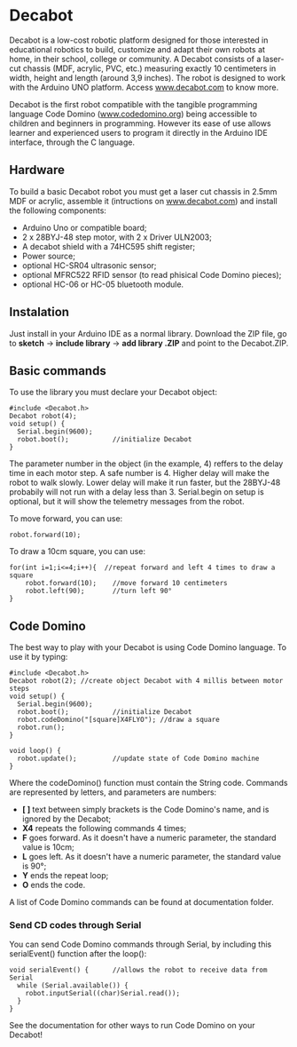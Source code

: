 # Decabot
Decabot is a low-cost robotic platform designed for those interested in educational robotics to build, customize and adapt their own robots at home, in their school, college or community. A Decabot consists of a laser-cut chassis (MDF, acrylic, PVC, etc.) measuring exactly 10 centimeters in width, height and length (around 3,9 inches). The robot is designed to work with the Arduino UNO platform. Access www.decabot.com to know more.

Decabot is the first robot compatible with the tangible programming language Code Domino (www.codedomino.org) being accessible to children and beginners in programming. However its ease of use allows learner and experienced users to program it directly in the Arduino IDE interface, through the C language.

## Hardware
To build a basic Decabot robot you must get a laser cut chassis in 2.5mm MDF or acrylic, assemble it (intructions on www.decabot.com) and install the following components:
* Arduino Uno or compatible board;
* 2 x 28BYJ-48 step motor, with 2 x Driver ULN2003;
* A decabot shield with a 74HC595 shift register;
* Power source;
* optional HC-SR04 ultrasonic sensor;
* optional MFRC522 RFID sensor (to read phisical Code Domino pieces);
* optional HC-06 or HC-05 bluetooth module.

## Instalation
Just install in your Arduino IDE as a normal library. Download the ZIP file, go to **sketch** -> **include library** -> **add library .ZIP** and point to the Decabot.ZIP. 

## Basic commands
To use the library you must declare your Decabot object:
```
#include <Decabot.h>
Decabot robot(4);
void setup() {
  Serial.begin(9600);
  robot.boot();           //initialize Decabot
}
```
The parameter number in the object (in the example, 4) reffers to the delay time in each motor step. A safe number is 4. Higher delay will make the robot to walk slowly. Lower delay will make it run faster, but the 28BYJ-48 probabily will not run with a delay less than 3. Serial.begin on setup is optional, but it will show the telemetry messages from the robot.

To move forward, you can use:
```
robot.forward(10);
```
To draw a 10cm square, you can use:
```
for(int i=1;i<=4;i++){  //repeat forward and left 4 times to draw a square
    robot.forward(10);    //move forward 10 centimeters
    robot.left(90);       //turn left 90°
}
```
## Code Domino
The best way to play with your Decabot is using Code Domino language. To use it by typing:
```
#include <Decabot.h>
Decabot robot(2); //create object Decabot with 4 millis between motor steps
void setup() {
  Serial.begin(9600);
  robot.boot();           //initialize Decabot
  robot.codeDomino("[square]X4FLYO"); //draw a square
  robot.run();
}

void loop() {
  robot.update();         //update state of Code Domino machine
}
```
Where the codeDomino() function must contain the String code. Commands are represented by letters, and parameters are numbers:
* **[ ]** text between simply brackets is the Code Domino's name, and is ignored by the Decabot;
* **X4** repeats the following commands 4 times;
* **F** goes forward. As it doesn't have a numeric parameter, the standard value is 10cm;
* **L** goes left. As it doesn't have a numeric parameter, the standard value is 90°;
* **Y** ends the repeat loop;
* **O** ends the code.

A list of Code Domino commands can be found at documentation folder. 

### Send CD codes through Serial

You can send Code Domino commands through Serial, by including this serialEvent() function after the loop():
```
void serialEvent() {      //allows the robot to receive data from Serial
  while (Serial.available()) {
    robot.inputSerial((char)Serial.read());
  }
}
```
See the documentation for other ways to run Code Domino on your Decabot!
